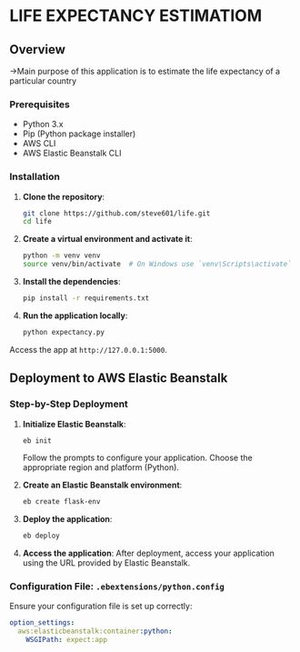# LIFE EXPECTANCY ESTIMATIOM

## Overview
->Main purpose of this application is to estimate the life expectancy of a particular country

### Prerequisites
- Python 3.x
- Pip (Python package installer)
- AWS CLI
- AWS Elastic Beanstalk CLI

### Installation

1. **Clone the repository**:
    ```sh
    git clone https://github.com/steve601/life.git
    cd life
    ```

2. **Create a virtual environment and activate it**:
    ```sh
    python -m venv venv
    source venv/bin/activate  # On Windows use `venv\Scripts\activate`
    ```

3. **Install the dependencies**:
    ```sh
    pip install -r requirements.txt
    ```

4. **Run the application locally**:
    ```sh
    python expectancy.py
    ```
Access the app at `http://127.0.0.1:5000`.

## Deployment to AWS Elastic Beanstalk

### Step-by-Step Deployment

1. **Initialize Elastic Beanstalk**:
    ```sh
    eb init
    ```

    Follow the prompts to configure your application. Choose the appropriate region and platform (Python).

2. **Create an Elastic Beanstalk environment**:
    ```sh
    eb create flask-env
    ```

3. **Deploy the application**:
    ```sh
    eb deploy
    ```

4. **Access the application**:
    After deployment, access your application using the URL provided by Elastic Beanstalk.

### Configuration File: `.ebextensions/python.config`

Ensure your configuration file is set up correctly:

```yaml
option_settings:
  aws:elasticbeanstalk:container:python:
    WSGIPath: expect:app
